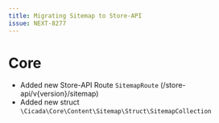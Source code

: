 ```yaml
---
title: Migrating Sitemap to Store-API
issue: NEXT-8277
---
```

# Core
* Added new Store-API Route `SitemapRoute` (/store-api/v{version}/sitemap)
* Added new struct `\Cicada\Core\Content\Sitemap\Struct\SitemapCollection`
